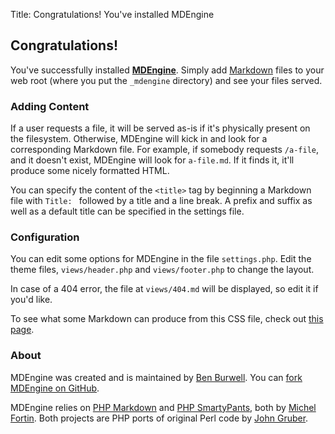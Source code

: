 Title: Congratulations! You've installed MDEngine

## Congratulations!

You've successfully installed **[MDEngine][]**. Simply add [Markdown][] files to your web root (where you put the `_mdengine` directory) and see your files served.

### Adding Content

If a user requests a file, it will be served as-is if it's physically present on the filesystem. Otherwise, MDEngine will kick in and look for a corresponding Markdown file. For example, if somebody requests `/a-file`, and it doesn't exist, MDEngine will look for `a-file.md`. If it finds it, it'll produce some nicely formatted HTML.

You can specify the content of the `<title>` tag by beginning a Markdown file with `Title: ` followed by a title and a line break. A prefix and suffix as well as a default title can be specified in the settings file.

### Configuration

You can edit some options for MDEngine in the file `settings.php`. Edit the theme files, `views/header.php` and `views/footer.php` to change the layout.

In case of a 404 error, the file at `views/404.md` will be displayed, so edit it if you'd like.

To see what some Markdown can produce from this CSS file, check out [this page](_mdengine/views/theme-test).

### About

MDEngine was created and is maintained by [Ben Burwell][]. You can [fork MDEngine on GitHub][GH].

MDEngine relies on [PHP Markdown][] and [PHP SmartyPants][], both by [Michel Fortin][]. Both projects are PHP ports of original Perl code by [John Gruber][].

[MDEngine]: http://www.benburwell.com/miscellanea/mdengine
[Markdown]: http://daringfireball.net/projects/markdown/
[Ben Burwell]: http://www.benburwell.com/
[GH]: http://github.com/bburwell/MDEngine
[PHP Markdown]: http://michelf.ca/projects/php-markdown/
[PHP SmartyPants]: http://michelf.ca/projects/php-smartypants/
[Michel Fortin]: http://michelf.ca/
[John Gruber]: http://daringfireball.net/